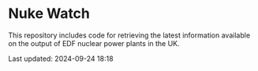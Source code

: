 # Nuke Watch

This repository includes code for retrieving the latest information available on the output of EDF nuclear power plants in the UK.

Last updated: 2024-09-24 18:18